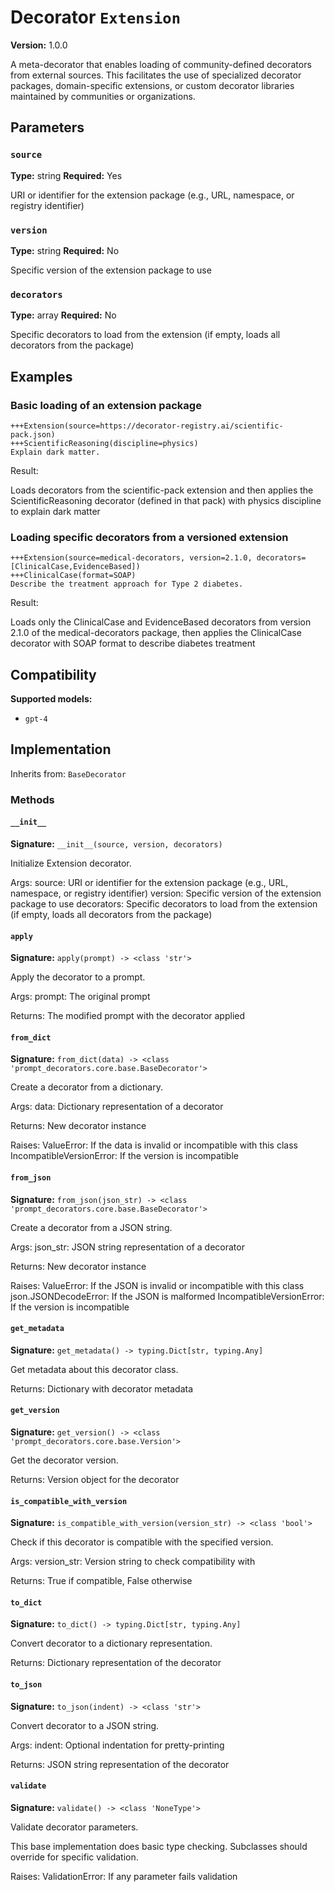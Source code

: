 # Decorator `Extension`

**Version:** 1.0.0

A meta-decorator that enables loading of community-defined decorators from external sources. This facilitates the use of specialized decorator packages, domain-specific extensions, or custom decorator libraries maintained by communities or organizations.

## Parameters

### `source`

**Type:** string
**Required:** Yes

URI or identifier for the extension package (e.g., URL, namespace, or registry identifier)

### `version`

**Type:** string
**Required:** No

Specific version of the extension package to use

### `decorators`

**Type:** array
**Required:** No

Specific decorators to load from the extension (if empty, loads all decorators from the package)

## Examples

### Basic loading of an extension package

```
+++Extension(source=https://decorator-registry.ai/scientific-pack.json)
+++ScientificReasoning(discipline=physics)
Explain dark matter.
```

Result:

Loads decorators from the scientific-pack extension and then applies the ScientificReasoning decorator (defined in that pack) with physics discipline to explain dark matter

### Loading specific decorators from a versioned extension

```
+++Extension(source=medical-decorators, version=2.1.0, decorators=[ClinicalCase,EvidenceBased])
+++ClinicalCase(format=SOAP)
Describe the treatment approach for Type 2 diabetes.
```

Result:

Loads only the ClinicalCase and EvidenceBased decorators from version 2.1.0 of the medical-decorators package, then applies the ClinicalCase decorator with SOAP format to describe diabetes treatment

## Compatibility

**Supported models:**

- `gpt-4`

## Implementation

Inherits from: `BaseDecorator`

### Methods

#### `__init__`

**Signature:** `__init__(source, version, decorators)`

Initialize Extension decorator.

Args:
    source: URI or identifier for the extension package (e.g., URL, namespace, or registry identifier)
    version: Specific version of the extension package to use
    decorators: Specific decorators to load from the extension (if empty, loads all decorators from the package)

#### `apply`

**Signature:** `apply(prompt) -> <class 'str'>`

Apply the decorator to a prompt.

Args:
    prompt: The original prompt

Returns:
    The modified prompt with the decorator applied

#### `from_dict`

**Signature:** `from_dict(data) -> <class 'prompt_decorators.core.base.BaseDecorator'>`

Create a decorator from a dictionary.

Args:
    data: Dictionary representation of a decorator

Returns:
    New decorator instance

Raises:
    ValueError: If the data is invalid or incompatible with this class
    IncompatibleVersionError: If the version is incompatible

#### `from_json`

**Signature:** `from_json(json_str) -> <class 'prompt_decorators.core.base.BaseDecorator'>`

Create a decorator from a JSON string.

Args:
    json_str: JSON string representation of a decorator

Returns:
    New decorator instance

Raises:
    ValueError: If the JSON is invalid or incompatible with this class
    json.JSONDecodeError: If the JSON is malformed
    IncompatibleVersionError: If the version is incompatible

#### `get_metadata`

**Signature:** `get_metadata() -> typing.Dict[str, typing.Any]`

Get metadata about this decorator class.

Returns:
    Dictionary with decorator metadata

#### `get_version`

**Signature:** `get_version() -> <class 'prompt_decorators.core.base.Version'>`

Get the decorator version.

Returns:
    Version object for the decorator

#### `is_compatible_with_version`

**Signature:** `is_compatible_with_version(version_str) -> <class 'bool'>`

Check if this decorator is compatible with the specified version.

Args:
    version_str: Version string to check compatibility with

Returns:
    True if compatible, False otherwise

#### `to_dict`

**Signature:** `to_dict() -> typing.Dict[str, typing.Any]`

Convert decorator to a dictionary representation.

Returns:
    Dictionary representation of the decorator

#### `to_json`

**Signature:** `to_json(indent) -> <class 'str'>`

Convert decorator to a JSON string.

Args:
    indent: Optional indentation for pretty-printing

Returns:
    JSON string representation of the decorator

#### `validate`

**Signature:** `validate() -> <class 'NoneType'>`

Validate decorator parameters.

This base implementation does basic type checking.
Subclasses should override for specific validation.

Raises:
    ValidationError: If any parameter fails validation
